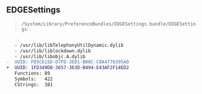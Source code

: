 ## EDGESettings

> `/System/Library/PreferenceBundles/EDGESettings.bundle/EDGESettings`

```diff

   - /usr/lib/libTelephonyUtilDynamic.dylib
   - /usr/lib/liblockdown.dylib
   - /usr/lib/libobjc.A.dylib
-  UUID: FD5C615D-D7FD-3ED1-B08C-C8A4776395A0
+  UUID: 1FD349D8-3657-363D-B494-E43AF2F14ED2
   Functions: 89
   Symbols:   422
   CStrings:  381

```
